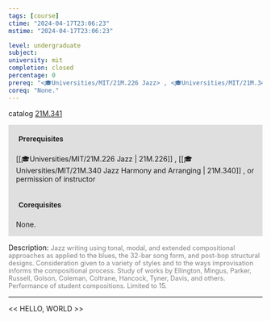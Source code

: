 ```yaml
---
tags: [course]
ctime: "2024-04-17T23:06:23"
mstime: "2024-04-17T23:06:23"

level: undergraduate
subject: 
university: mit
completion: closed
percentage: 0
prereq: "<🎓Universities/MIT/21M.226 Jazz> , <🎓Universities/MIT/21M.340 Jazz Harmony and Arranging> , or permission of instructor"
coreq: "None."
---
```


catalog [21M.341](http://student.mit.edu/catalog/m21Ma.html#21M.341)

<span style="display: block; padding: 15px; background-color: rgb(100, 100, 100, 0.2);"><font id="m_prereq2536_0" style="display: block; font-family: Arial, sans-serif; font-weight: bold; padding: 5px">Prerequisites</font><br><span id="prereq2536_0">[[🎓Universities/MIT/21M.226 Jazz | 21M.226]] , [[🎓Universities/MIT/21M.340 Jazz Harmony and Arranging | 21M.340]] , or permission of instructor</span></span>
<span style="display: block; padding: 15px; background-color: rgb(100, 100, 100, 0.2);"><font id="m_coreq2536_0" style="display: block; font-family: Arial, sans-serif; font-weight: bold; padding: 5px">Corequisites</font><br><span id="coreq2536_0">None.</span></span>

<font style="">Description:</font>
<font style="color: grey; font-size: 0.8rem;">Jazz writing using tonal, modal, and extended compositional approaches as applied to the blues, the 32-bar song form, and post-bop structural designs. Consideration given to a variety of styles and to the ways improvisation informs the compositional process. Study of works by Ellington, Mingus, Parker, Russell, Golson, Coleman, Coltrane, Hancock, Tyner, Davis, and others. Performance of student compositions. Limited to 15.</font>



---

<< HELLO, WORLD >>
